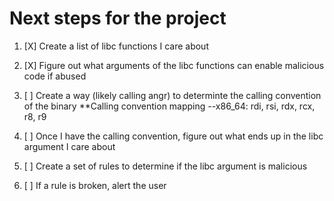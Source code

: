 # Next steps for the project

1. [X] Create a list of libc functions I care about
2. [X] Figure out what arguments of the libc functions can enable malicious code if abused
3. [ ] Create a way (likely calling angr) to determinte the calling convention of the binary
**Calling convention mapping
--x86_64: rdi, rsi, rdx, rcx, r8, r9

4. [ ] Once I have the calling convention, figure out what ends up in the libc argument I care about
5. [ ] Create a set of rules to determine if the libc argument is malicious
6. [ ] If a rule is broken, alert the user
